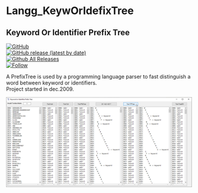 # Langg_KeywOrIdefixTree
## Keyword Or Identifier Prefix Tree

[![GitHub](https://img.shields.io/github/license/OlimilO1402/Langg_KeywOrIdefixTree?style=plastic)](https://github.com/OlimilO1402/Langg_KeywOrIdefixTree/blob/master/LICENSE)  
[![GitHub release (latest by date)](https://img.shields.io/github/v/release/OlimilO1402/Langg_KeywOrIdefixTree?style=plastic)](https://github.com/OlimilO1402/Langg_KeywOrIdefixTree/releases/latest)  
[![Github All Releases](https://img.shields.io/github/downloads/OlimilO1402/Langg_KeywOrIdefixTree/total.svg)](https://github.com/OlimilO1402/Langg_KeywOrIdefixTree/releases/download/v2.3.4/Langg_KeywOrIdefixTree.zip)  
[![Follow](https://img.shields.io/github/followers/OlimilO1402.svg?style=social&label=Follow&maxAge=2592000)](https://github.com/OlimilO1402/Langg_KeywOrIdefixTree/watchers)  

A PrefixTree is used by a programming language parser to fast distinguish a word between keyword or identifiers.  
Project started in dec.2009.  

![TyTex Image](Resources/KeywOrIdefixTree.png "KeywOrIdefixTree Image")  

